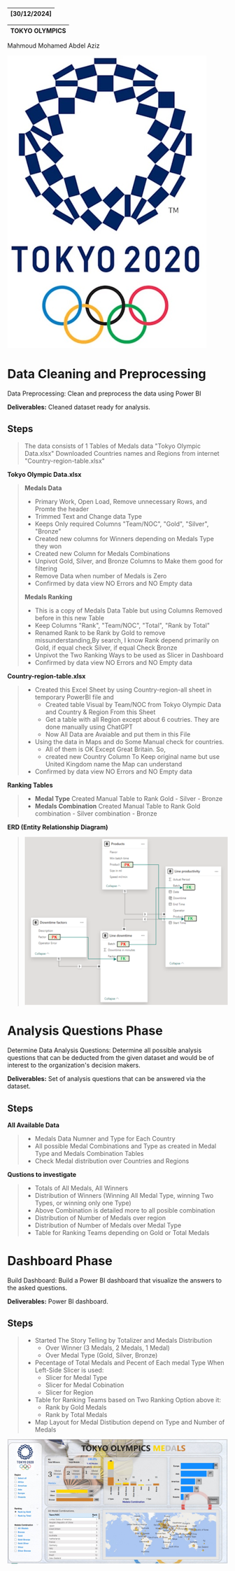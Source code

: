 | \[30/12/2024\] |
|----------------|

| TOKYO OLYMPICS |
|--------------------------------|

 Mahmoud Mohamed Abdel Aziz

 ![](media/4.jpg)

# Data Cleaning and Preprocessing

Data Preprocessing: Clean and preprocess the data using Power BI

**Deliverables:** Cleaned dataset ready for analysis.

## **Steps** 

> The data consists of 1 Tables of Medals data "Tokyo Olympic Data.xlsx"
> Downloaded Countries names and Regions from internet "Country-region-table.xlsx"

**Tokyo Olympic Data.xlsx**
> **Medals Data**
> * Primary Work, Open Load, Remove unnecessary Rows, and Promte the header
> * Trimmed Text and Change data Type
> * Keeps Only required Columns "Team/NOC", "Gold", "Silver", "Bronze"
> * Created new columns for Winners depending on Medals Type they won
> * Created new Column for Medals Combinations
> * Unpivot Gold, Silver, and Bronze Columns to Make them good for filtering
> * Remove Data when number of Medals is Zero
> * Confirmed by data view NO Errors and NO Empty data
>
> **Medals Ranking**
> * This is a copy of Medals Data Table but using Columns Removed before in this new Table
> * Keep Columns "Rank", "Team/NOC", "Total", "Rank by Total"
> * Renamed Rank to be Rank by Gold to remove missunderstanding,By search, I know Rank depend primarily on Gold, if equal check Silver, if equal Check Bronze
> * Unpivot the Two Ranking Ways to be used as Slicer in Dashboard
> * Confirmed by data view NO Errors and NO Empty data

**Country-region-table.xlsx**

> * Created this Excel Sheet by using Country-region-all sheet in temporary PowerBI file and
>     * Created table Visual by Team/NOC from Tokyo Olympic Data and Country & Region From this Sheet
>     * Get a table with all Region except about 6 coutries. They are done manually using ChatGPT
>     * Now All Data are Avaiable and put them in this File
> *  Using the data in Maps and do Some Manual check for countries.
>     * All of them is OK Except Great Britain. So,
>     * created new Country Column To Keep original name but use United Kingdom name the Map can understand
> *  Confirmed by data view NO Errors and NO Empty data

**Ranking Tables**
> * **Medal Type** Created Manual Table to Rank Gold - Silver - Bronze
> *  **Medals Combination** Created Manual Table to Rank Gold combination - Silver combination - Bronze



**ERD (Entity Relationship Diagram)**
> ![](media/image2.png)

# Analysis Questions Phase

Determine Data Analysis Questions: Determine all possible analysis
questions that can be deducted from the given dataset and would be of
interest to the organization's decision makers.

**Deliverables:** Set of analysis questions that can be answered via the
dataset.

## **Steps** 

**All Available Data**

> * Medals Data Numner and Type for Each Country
> * All possible Medal Combinations and Type as created in Medal Type and Medals Combination Tables
> * Check Medal distribution over Countries and Regions


**Qustions to investigate**
> * Totals of All Medals, All Winners
> * Distribution of Winners (Winning All Medal Type, winning Two Types, or winning only one Type)
> * Above Combination is detailed more to all posible combination
> * Distribution of Number of Medals over region
> * Distribution of Number of Medals over Medal Type
> * Table for Ranking Teams depending on Gold or Total Medals


# Dashboard Phase

Build Dashboard: Build a Power BI dashboard that visualize the answers
to the asked questions.

**Deliverables:** Power BI dashboard.

## **Steps** 

> * Started The Story Telling by Totalizer and Medals Distribution
>   * Over Winner (3 Medals, 2 Medals, 1 Medal)
>   * Over Medal Type (Gold, Silver, Bronze)
> * Pecentage of Total Medals and Pecent of Each medal Type When Left-Side Slicer is used:
>   * Slicer for Medal Type
>   * Slicer for Medal Cobination
>   * Slicer for Region
> * Table for Ranking Teams based on Two Ranking Option above it:
>   * Rank by Gold Medals
>   * Rank by Total Medals
> * Map Layout for Medal Distibution depend on Type and Number of Medals


 ![](media/TOKYO-OLYMPICS.jpg)
 

